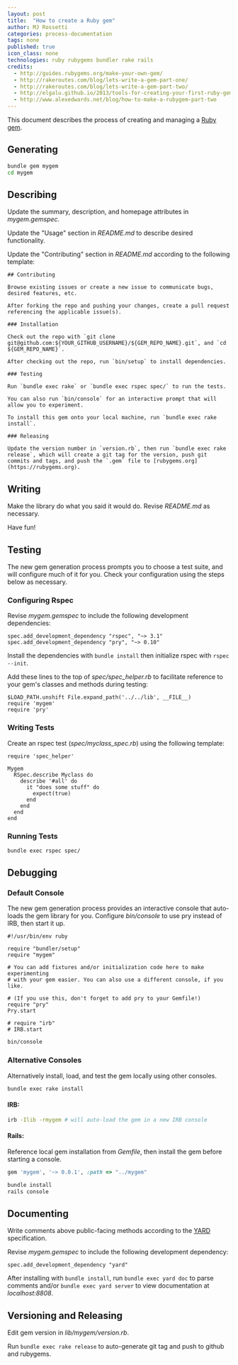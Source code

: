 ```yaml
---
layout: post
title:  "How to create a Ruby gem"
author: MJ Rossetti
categories: process-documentation
tags: none
published: true
icon_class: none
technologies: ruby rubygems bundler rake rails
credits:
  - http://guides.rubygems.org/make-your-own-gem/
  - http://rakeroutes.com/blog/lets-write-a-gem-part-one/
  - http://rakeroutes.com/blog/lets-write-a-gem-part-two/
  - http://elgalu.github.io/2013/tools-for-creating-your-first-ruby-gem/
  - http://www.alexedwards.net/blog/how-to-make-a-rubygem-part-two
---
```


This document describes the process of creating and managing a [Ruby gem](https://rubygems.org/).

## Generating

```` sh
bundle gem mygem
cd mygem
````

## Describing

Update the summary, description, and homepage attributes in *mygem.gemspec*.

Update the "Usage" section in *README.md* to describe desired functionality.

Update the "Contributing" section in *README.md* according to the following template:

    ## Contributing

    Browse existing issues or create a new issue to communicate bugs, desired features, etc.

    After forking the repo and pushing your changes, create a pull request referencing the applicable issue(s).

    ### Installation

    Check out the repo with `git clone git@github.com:${YOUR_GITHUB_USERNAME}/${GEM_REPO_NAME}.git`, and `cd ${GEM_REPO_NAME}`.

    After checking out the repo, run `bin/setup` to install dependencies.

    ### Testing

    Run `bundle exec rake` or `bundle exec rspec spec/` to run the tests.

    You can also run `bin/console` for an interactive prompt that will allow you to experiment.

    To install this gem onto your local machine, run `bundle exec rake install`.

    ### Releasing

    Update the version number in `version.rb`, then run `bundle exec rake release`, which will create a git tag for the version, push git commits and tags, and push the `.gem` file to [rubygems.org](https://rubygems.org).

## Writing

Make the library do what you said it would do. Revise *README.md* as necessary.

Have fun!

## Testing

The new gem generation process prompts you to choose a test suite, and will configure much of it for you. Check your configuration using the steps below as necessary.

### Configuring Rspec

Revise *mygem.gemspec* to include the following development dependencies:

    spec.add_development_dependency "rspec", "~> 3.1"
    spec.add_development_dependency "pry", "~> 0.10"

Install the dependencies with `bundle install` then initialize rspec with `rspec --init`.

Add these lines to the top of *spec/spec_helper.rb* to facilitate reference to your gem's classes and methods during testing:

    $LOAD_PATH.unshift File.expand_path('../../lib', __FILE__)
    require 'mygem'
    require 'pry'

### Writing Tests

Create an rspec test (*spec/myclass_spec.rb*) using the following template:

    require 'spec_helper'

    Mygem
      RSpec.describe Myclass do
        describe '#all' do
          it "does some stuff" do
            expect(true)
          end
        end
      end
    end


### Running Tests

```` sh
bundle exec rspec spec/
````

## Debugging

### Default Console

The new gem generation process provides an interactive console that auto-loads the gem library for you. Configure *bin/console* to use pry instead of IRB, then start it up.

````
#!/usr/bin/env ruby

require "bundler/setup"
require "mygem"

# You can add fixtures and/or initialization code here to make experimenting
# with your gem easier. You can also use a different console, if you like.

# (If you use this, don't forget to add pry to your Gemfile!)
require "pry"
Pry.start

# require "irb"
# IRB.start
````

```` sh
bin/console
````

### Alternative Consoles

Alternatively install, load, and test the gem locally using other consoles.

```` sh
bundle exec rake install
````

#### IRB:

```` sh
irb -Ilib -rmygem # will auto-load the gem in a new IRB console
````

#### Rails:

Reference local gem installation from *Gemfile*, then install the gem before starting a console.

```` rb
gem 'mygem', '~> 0.0.1', :path => "../mygem"
````

```` sh
bundle install
rails console
````

## Documenting

Write comments above public-facing methods according to the [YARD](http://yardoc.org/) specification.

Revise *mygem.gemspec* to include the following development dependency:

    spec.add_development_dependency "yard"

After installing with `bundle install`, run `bundle exec yard doc` to parse comments and/or `bundle exec yard server` to view documentation at *localhost:8808*.

## Versioning and Releasing

Edit gem version in *lib/mygem/version.rb*.

Run `bundle exec rake release` to auto-generate git tag and push to github and rubygems.
